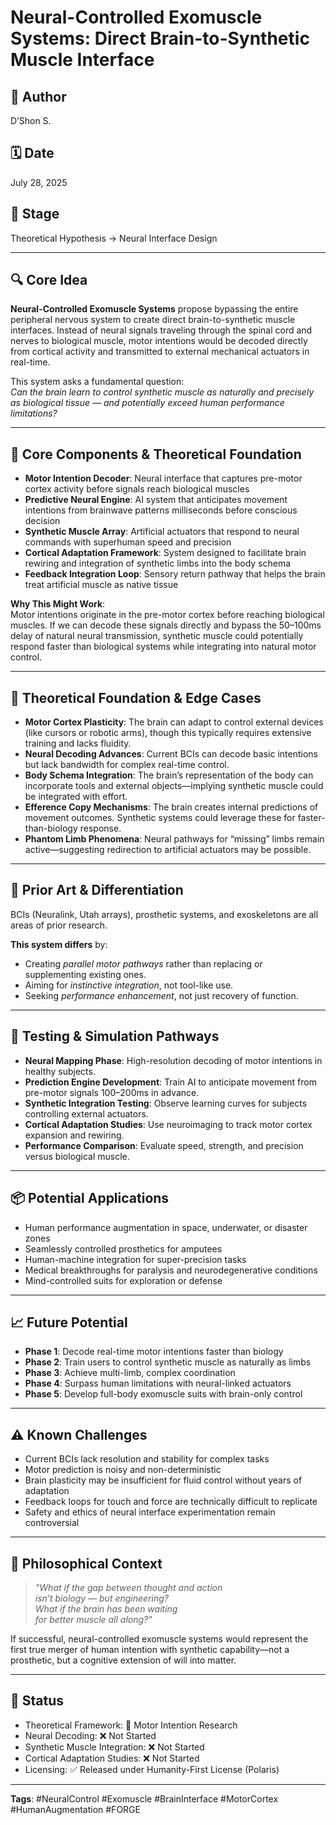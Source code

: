 # Neural-Controlled Exomuscle Systems: Direct Brain-to-Synthetic Muscle Interface

## 👤 Author
D’Shon S.

## 🗓️ Date
July 28, 2025

## 🌱 Stage
Theoretical Hypothesis → Neural Interface Design

---

## 🔍 Core Idea

**Neural-Controlled Exomuscle Systems** propose bypassing the entire peripheral nervous system to create direct brain-to-synthetic muscle interfaces. Instead of neural signals traveling through the spinal cord and nerves to biological muscle, motor intentions would be decoded directly from cortical activity and transmitted to external mechanical actuators in real-time.

This system asks a fundamental question:  
*Can the brain learn to control synthetic muscle as naturally and precisely as biological tissue — and potentially exceed human performance limitations?*

---

## 🧱 Core Components & Theoretical Foundation

- **Motor Intention Decoder**: Neural interface that captures pre-motor cortex activity before signals reach biological muscles  
- **Predictive Neural Engine**: AI system that anticipates movement intentions from brainwave patterns milliseconds before conscious decision  
- **Synthetic Muscle Array**: Artificial actuators that respond to neural commands with superhuman speed and precision  
- **Cortical Adaptation Framework**: System designed to facilitate brain rewiring and integration of synthetic limbs into the body schema  
- **Feedback Integration Loop**: Sensory return pathway that helps the brain treat artificial muscle as native tissue  

**Why This Might Work**:  
Motor intentions originate in the pre-motor cortex before reaching biological muscles. If we can decode these signals directly and bypass the 50–100ms delay of natural neural transmission, synthetic muscle could potentially respond faster than biological systems while integrating into natural motor control.

---

## 🌌 Theoretical Foundation & Edge Cases

- **Motor Cortex Plasticity**: The brain can adapt to control external devices (like cursors or robotic arms), though this typically requires extensive training and lacks fluidity.
- **Neural Decoding Advances**: Current BCIs can decode basic intentions but lack bandwidth for complex real-time control.
- **Body Schema Integration**: The brain’s representation of the body can incorporate tools and external objects—implying synthetic muscle could be integrated with effort.
- **Efference Copy Mechanisms**: The brain creates internal predictions of movement outcomes. Synthetic systems could leverage these for faster-than-biology response.
- **Phantom Limb Phenomena**: Neural pathways for “missing” limbs remain active—suggesting redirection to artificial actuators may be possible.

---

## 🔬 Prior Art & Differentiation

BCIs (Neuralink, Utah arrays), prosthetic systems, and exoskeletons are all areas of prior research.

**This system differs** by:
- Creating *parallel motor pathways* rather than replacing or supplementing existing ones.
- Aiming for *instinctive integration*, not tool-like use.
- Seeking *performance enhancement*, not just recovery of function.

---

## 🧪 Testing & Simulation Pathways

- **Neural Mapping Phase**: High-resolution decoding of motor intentions in healthy subjects.  
- **Prediction Engine Development**: Train AI to anticipate movement from pre-motor signals 100–200ms in advance.  
- **Synthetic Integration Testing**: Observe learning curves for subjects controlling external actuators.  
- **Cortical Adaptation Studies**: Use neuroimaging to track motor cortex expansion and rewiring.  
- **Performance Comparison**: Evaluate speed, strength, and precision versus biological muscle.

---

## 📦 Potential Applications

- Human performance augmentation in space, underwater, or disaster zones  
- Seamlessly controlled prosthetics for amputees  
- Human-machine integration for super-precision tasks  
- Medical breakthroughs for paralysis and neurodegenerative conditions  
- Mind-controlled suits for exploration or defense

---

## 📈 Future Potential

- **Phase 1**: Decode real-time motor intentions faster than biology  
- **Phase 2**: Train users to control synthetic muscle as naturally as limbs  
- **Phase 3**: Achieve multi-limb, complex coordination  
- **Phase 4**: Surpass human limitations with neural-linked actuators  
- **Phase 5**: Develop full-body exomuscle suits with brain-only control

---

## ⚠️ Known Challenges

- Current BCIs lack resolution and stability for complex tasks  
- Motor prediction is noisy and non-deterministic  
- Brain plasticity may be insufficient for fluid control without years of adaptation  
- Feedback loops for touch and force are technically difficult to replicate  
- Safety and ethics of neural interface experimentation remain controversial

---

## 💭 Philosophical Context

> *"What if the gap between thought and action  
> isn’t biology — but engineering?  
> What if the brain has been waiting  
> for better muscle all along?"*

If successful, neural-controlled exomuscle systems would represent the first true merger of human intention with synthetic capability—not a prosthetic, but a cognitive extension of will into matter.

---

## 🔗 Status

- Theoretical Framework: 🔄 Motor Intention Research  
- Neural Decoding: ❌ Not Started  
- Synthetic Muscle Integration: ❌ Not Started  
- Cortical Adaptation Studies: ❌ Not Started  
- Licensing: ✅ Released under Humanity-First License (Polaris)

---

**Tags**: #NeuralControl #Exomuscle #BrainInterface #MotorCortex #HumanAugmentation #FORGE
